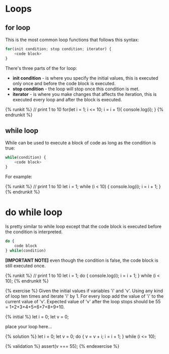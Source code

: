 # Loops

## for loop

This is the most common loop functions that follows this syntax:

```javascript
for(init condition; stop condition; iterator) {
    <code block>
}
```

There's three parts of the for loop:

- **init condition** - is where you specify the initial values, this is executed only once and before the code block is executed.
- **stop condition** - the loop will stop once this condition is met.
- **iterator** - is where you make changes that affects the iteration, this is executed every loop and after the block is executed.

{% runkit %}
// print 1 to 10
for(let i = 1; i &lt;= 10; i = i + 1){
    console.log(i);
}
{% endrunkit %}

## while loop

While can be used to execute a block of code as long as the condition is true:

```javascript
while(condition) {
    <code block>
}
```

For example:

{% runkit %}
// print 1 to 10
let i = 1;
while (i &lt; 10) {
    console.log(i);
    i = i + 1;
}
{% endrunkit %}

# do while loop

Is pretty similar to while loop except that the code block is executed before the condition is interpreted. 

```javascript
do {
    code block
} while(condition)
```

**[IMPORTANT NOTE]** even though the condition is false, the code block is still executed once. 

{% runkit %}
// print 1 to 10
let i = 1;
do {
    console.log(i);
    i = i + 1;
} while (i < 10);
{% endrunkit %}

{% exercise %}
Given the initial values if variables 'i' and 'v'. Using any kind of loop ten times and iterate 'i' by 1. For every loop add the value of 'i' to the current value of 'v'. Expected value of 'v' after the loop stops should be 55 = 1+2+3+4+5+6+7+8+9+10.

{% initial %}
let i = 0;
let v = 0;

place your loop here...

{% solution %}
let i = 0;
let v = 0;
do {
    v = v + i;
    i = i + 1;
} while (i &lt;= 10);

{% validation %}
assert(v === 55);
{% endexercise %}